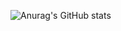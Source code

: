 ![Anurag's GitHub stats](https://github-readme-stats.vercel.app/api?username=dang-woo&show_icons=true)

